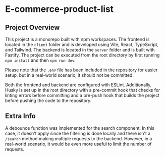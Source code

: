 # E-commerce-product-list

## Project Overview
This project is a monorepo built with npm workspaces. The frontend is located in the `client` folder and is developed using Vite, React, TypeScript, and Tailwind. The backend is located in the `server` folder and is built with Fastify. The project can be executed from the root directory by first running `npm install` and then `npm run dev`.

Please note that the `.env` file has been included in the repository for easier setup, but in a real-world scenario, it should not be committed.

Both the frontend and backend are configured with ESLint. Additionally, Husky is set up in the root directory with a pre-commit hook that checks for linting errors before committing and a pre-push hook that builds the project before pushing the code to the repository.

## Extra Info
A debounce function was implemented for the search component. In this case, it doesn't apply since the filtering is done locally and there isn't a `/search` method making multiple requests to the backend. However, in a real-world scenario, it would be even more useful to limit the number of requests.
